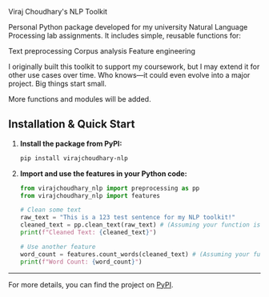 Viraj Choudhary's NLP Toolkit

Personal Python package developed for my university Natural Language Processing lab assignments.
It includes simple, reusable functions for:

Text preprocessing
Corpus analysis
Feature engineering

I originally built this toolkit to support my coursework, but I may extend it for other use cases over time. Who knows—it could even evolve into a major project. Big things start small.

More functions and modules will be added.

## Installation & Quick Start

1.  **Install the package from PyPI:**
    ```bash
    pip install virajchoudhary-nlp
    ```

2.  **Import and use the features in your Python code:**
    ```python
    from virajchoudhary_nlp import preprocessing as pp
    from virajchoudhary_nlp import features

    # Clean some text
    raw_text = "This is a 123 test sentence for my NLP toolkit!"
    cleaned_text = pp.clean_text(raw_text) # (Assuming your function is named clean_text)
    print(f"Cleaned Text: {cleaned_text}")

    # Use another feature
    word_count = features.count_words(cleaned_text) # (Assuming your function is named count_words)
    print(f"Word Count: {word_count}")
    ```

---

For more details, you can find the project on [PyPI](https://pypi.org/project/virajchoudhary-nlp/).
